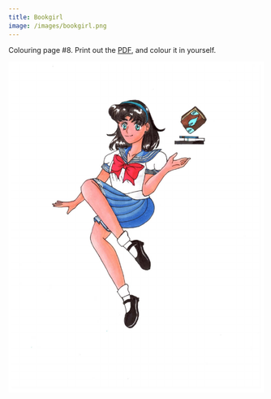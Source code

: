 ```yaml
---
title: Bookgirl
image: /images/bookgirl.png
---
```

Colouring page #8. Print out the [PDF], and colour it in yourself.

![png]


[png]: /images/bookgirl.png
[PDF]: /images/bookgirl.pdf

